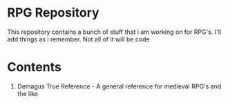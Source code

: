 # RPG Repository
This repository contains a bunch of stuff that i am working on for RPG's. I'll add things as i remember. Not all of it will be code
# Contents
  1. Demagus True Reference - A general reference for medieval RPG's and the like

